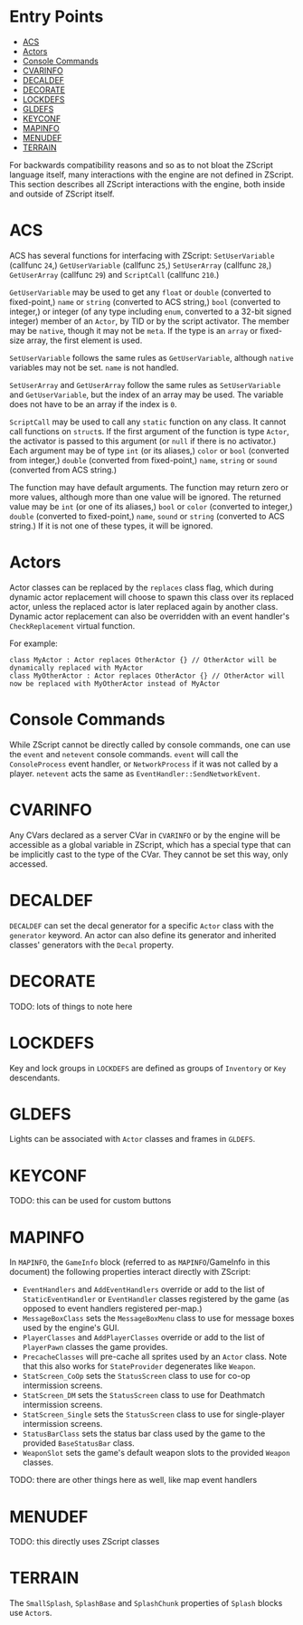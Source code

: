 Entry Points
============

<!-- vim-markdown-toc GFM -->

* [ACS](#acs)
* [Actors](#actors)
* [Console Commands](#console-commands)
* [CVARINFO](#cvarinfo)
* [DECALDEF](#decaldef)
* [DECORATE](#decorate)
* [LOCKDEFS](#lockdefs)
* [GLDEFS](#gldefs)
* [KEYCONF](#keyconf)
* [MAPINFO](#mapinfo)
* [MENUDEF](#menudef)
* [TERRAIN](#terrain)

<!-- vim-markdown-toc -->

For backwards compatibility reasons and so as to not bloat the ZScript language
itself, many interactions with the engine are not defined in ZScript. This
section describes all ZScript interactions with the engine, both inside and
outside of ZScript itself.

ACS
===

ACS has several functions for interfacing with ZScript: `SetUserVariable`
(callfunc `24`,) `GetUserVariable` (callfunc `25`,) `SetUserArray` (callfunc
`28`,) `GetUserArray` (callfunc `29`) and `ScriptCall` (callfunc `210`.)

`GetUserVariable` may be used to get any `float` or `double` (converted to
fixed-point,) `name` or `string` (converted to ACS string,) `bool` (converted
to integer,) or integer (of any type including `enum`, converted to a 32-bit
signed integer) member of an `Actor`, by TID or by the script activator. The
member may be `native`, though it may not be `meta`. If the type is an `array`
or fixed-size array, the first element is used.

`SetUserVariable` follows the same rules as `GetUserVariable`, although
`native` variables may not be set. `name` is not handled.

`SetUserArray` and `GetUserArray` follow the same rules as `SetUserVariable`
and `GetUserVariable`, but the index of an array may be used. The variable does
not have to be an array if the index is `0`.

`ScriptCall` may be used to call any `static` function on any class. It cannot
call functions on `struct`s. If the first argument of the function is type
`Actor`, the activator is passed to this argument (or `null` if there is no
activator.) Each argument may be of type `int` (or its aliases,) `color` or
`bool` (converted from integer,) `double` (converted from fixed-point,) `name`,
`string` or `sound` (converted from ACS string.)

The function may have default arguments. The function may return zero or more
values, although more than one value will be ignored. The returned value may be
`int` (or one of its aliases,) `bool` or `color` (converted to integer,)
`double` (converted to fixed-point,) `name`, `sound` or `string` (converted to
ACS string.) If it is not one of these types, it will be ignored.

Actors
======

Actor classes can be replaced by the `replaces` class flag, which during
dynamic actor replacement will choose to spawn this class over its replaced
actor, unless the replaced actor is later replaced again by another class.
Dynamic actor replacement can also be overridden with an event handler's
`CheckReplacement` virtual function.

For example:

```
class MyActor : Actor replaces OtherActor {} // OtherActor will be dynamically replaced with MyActor
class MyOtherActor : Actor replaces OtherActor {} // OtherActor will now be replaced with MyOtherActor instead of MyActor
```

Console Commands
================

While ZScript cannot be directly called by console commands, one can use the
`event` and `netevent` console commands. `event` will call the `ConsoleProcess`
event handler, or `NetworkProcess` if it was not called by a player. `netevent`
acts the same as `EventHandler::SendNetworkEvent`.

CVARINFO
========

Any CVars declared as a server CVar in `CVARINFO` or by the engine will be
accessible as a global variable in ZScript, which has a special type that can
be implicitly cast to the type of the CVar. They cannot be set this way, only
accessed.

DECALDEF
========

`DECALDEF` can set the decal generator for a specific `Actor` class with the
`generator` keyword. An actor can also define its generator and inherited
classes' generators with the `Decal` property.

DECORATE
========

TODO: lots of things to note here

LOCKDEFS
========

Key and lock groups in `LOCKDEFS` are defined as groups of `Inventory` or `Key`
descendants.

GLDEFS
======

Lights can be associated with `Actor` classes and frames in `GLDEFS`.

KEYCONF
=======

TODO: this can be used for custom buttons

MAPINFO
=======

In `MAPINFO`, the `GameInfo` block (referred to as `MAPINFO`/GameInfo in this
document) the following properties interact directly with ZScript:

- `EventHandlers` and `AddEventHandlers` override or add to the list of `StaticEventHandler` or `EventHandler` classes registered by the game (as opposed to event handlers registered per-map.)
- `MessageBoxClass` sets the `MessageBoxMenu` class to use for message boxes used by the engine's GUI.
- `PlayerClasses` and `AddPlayerClasses` override or add to the list of `PlayerPawn` classes the game provides.
- `PrecacheClasses` will pre-cache all sprites used by an `Actor` class. Note that this also works for `StateProvider` degenerates like `Weapon`.
- `StatScreen_CoOp` sets the `StatusScreen` class to use for co-op intermission screens.
- `StatScreen_DM` sets the `StatusScreen` class to use for Deathmatch intermission screens.
- `StatScreen_Single` sets the `StatusScreen` class to use for single-player intermission screens.
- `StatusBarClass` sets the status bar class used by the game to the provided `BaseStatusBar` class.
- `WeaponSlot` sets the game's default weapon slots to the provided `Weapon` classes.

TODO: there are other things here as well, like map event handlers

MENUDEF
=======

TODO: this directly uses ZScript classes

TERRAIN
=======

The `SmallSplash`, `SplashBase` and `SplashChunk` properties of `Splash` blocks
use `Actor`s.

<!-- EOF -->
